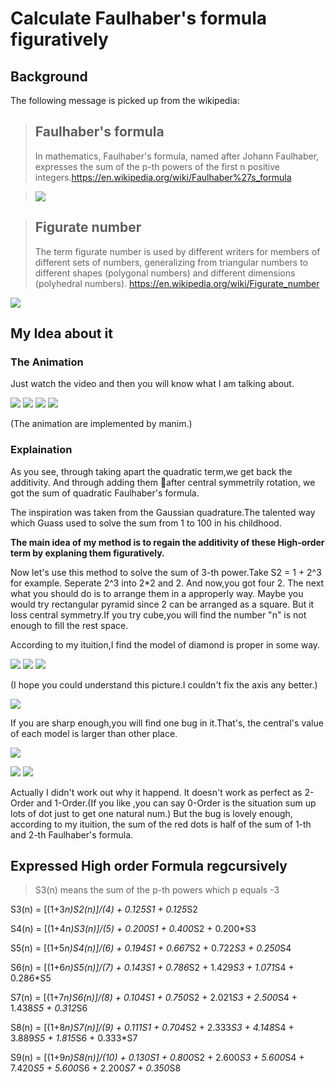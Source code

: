 # Calculate Faulhaber's formula figuratively

## Background   
The following message is picked up from the wikipedia:
> ## Faulhaber's formula
>In mathematics, Faulhaber's formula, named after Johann Faulhaber, expresses the sum of the p-th powers of the first n positive integers.https://en.wikipedia.org/wiki/Faulhaber%27s_formula

>![](https://wikimedia.org/api/rest_v1/media/math/render/svg/cdfa28bc350e73f808fc51da16d427df1a45fd28)

> ## Figurate number
>The term figurate number is used by different writers for members of different sets of numbers, generalizing from triangular numbers to different shapes (polygonal numbers) and different dimensions (polyhedral numbers). https://en.wikipedia.org/wiki/Figurate_number

![](https://upload.wikimedia.org/wikipedia/commons/thumb/2/26/Nicomachus_theorem_3D.svg/220px-Nicomachus_theorem_3D.svg.png)
## My Idea about it
### The Animation

Just watch the video and then you will know what I am talking about.

![](Pictures/First.gif)
![](Pictures/Second.gif)
![](Pictures/Third.gif)
![](Pictures/Forth.gif)

(The animation are implemented by manim.)

### Explaination
As you see, through taking apart the quadratic term,we get back the additivity. And through adding them after central symmetrily rotation, we got the sum of quadratic Faulhaber's formula.

The inspiration was taken from the Gaussian quadrature.The talented way which Guass used to solve the sum from 1 to 100 in his childhood.

**The main idea of my method is to regain the additivity of these High-order term by explaning them figuratively.**

 Now let's use this method to solve the sum of 3-th power.Take S2 = 1 + 2^3 for example. Seperate 2^3 into 2*2 and 2. And now,you got four 2. The next what you should do is to arrange them in a approperly way. Maybe you would try rectangular pyramid since 2 can be arranged as a square. But it loss central symmetry.If you try cube,you will find the number "n" is not enough to fill the rest space.

 According to my ituition,I find the model of diamond is proper in some way.

![](Pictures/Fifth_1.gif)
![](Pictures/Fifth_2.gif)
![](Pictures/1.png)

(I hope you could understand this picture.I couldn't fix the axis any better.)

![](Pictures/Sixth.gif)

If you are sharp enough,you will find one bug in it.That's, the central's value of each model is larger than other place.

![](Pictures/Seventh.gif)

![](Pictures/2.jpg)
![](Pictures/3.jpg)

Actually I didn't work out why it happend. It doesn't work as perfect as 2-Order and 1-Order.(If you like ,you can say 0-Order is the situation sum up lots of dot just to get one natural num.) But the bug is lovely enough, according to my ituition, the sum of the red dots is half of the sum of 1-th and 2-th Faulhaber's formula.


## Expressed High order Formula regcursively
> S3(n) means the sum of the p-th powers which p equals -3

S3(n) = [(1+3*n)*S2(n)]/(4) + 0.125*S1 + 0.125*S2

S4(n) = [(1+4*n)*S3(n)]/(5) + 0.200*S1 + 0.400*S2 + 0.200*S3

S5(n) = [(1+5*n)*S4(n)]/(6) + 0.194*S1 + 0.667*S2 + 0.722*S3 + 0.250*S4

S6(n) = [(1+6*n)*S5(n)]/(7) + 0.143*S1 + 0.786*S2 + 1.429*S3 + 1.071*S4 + 0.286*S5

S7(n) = [(1+7*n)*S6(n)]/(8) + 0.104*S1 + 0.750*S2 + 2.021*S3 + 2.500*S4 + 1.438*S5 + 0.312*S6

S8(n) = [(1+8*n)*S7(n)]/(9) + 0.111*S1 + 0.704*S2 + 2.333*S3 + 4.148*S4 + 3.889*S5 + 1.815*S6 + 0.333*S7

S9(n) = [(1+9*n)*S8(n)]/(10) + 0.130*S1 + 0.800*S2 + 2.600*S3 + 5.600*S4 + 7.420*S5 + 5.600*S6 + 2.200*S7 + 0.350*S8
